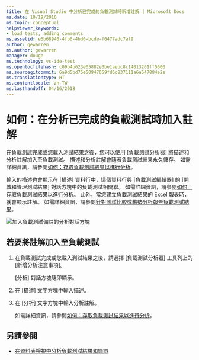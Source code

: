 ```yaml
---
title: 在 Visual Studio 中分析已完成的負載測試時新增註解 | Microsoft Docs
ms.date: 10/19/2016
ms.topic: conceptual
helpviewer_keywords:
- load tests, adding comments
ms.assetid: e6b68940-4fb6-4bd6-bcde-f6477adc7af9
author: gewarren
ms.author: gewarren
manager: douge
ms.technology: vs-ide-test
ms.openlocfilehash: c09b4b623e05882e3be1aebc8c14013261ff5600
ms.sourcegitcommit: 6a9d5bd75e50947659fd6c837111a6a547884e2a
ms.translationtype: HT
ms.contentlocale: zh-TW
ms.lasthandoff: 04/16/2018
---
```

# <a name="how-to-add-comments-while-analyzing-a-completed-load-test"></a>如何：在分析已完成的負載測試時加入註解

在負載測試完成或您載入測試結果之後，您可以使用 [負載測試分析器] 將描述和分析註解加入至負載測試。 描述和分析註解會隨著負載測試結果永久儲存。 如需詳細資訊，請參閱[如何：存取負載測試結果以進行分析](../test/how-to-access-load-test-results-for-analysis.md)。

輸入的描述也會顯示在 [描述] 資料行中，這個資料行與 [負載測試編輯器] 的 [開啟和管理測試結果] 對話方塊中的負載測試相關聯。 如需詳細資訊，請參閱[如何：存取負載測試結果以進行分析](../test/how-to-access-load-test-results-for-analysis.md)。 此外，當您建立負載測試結果的 Excel 報表時，就會顯示註解。 如需詳細資訊，請參閱[針對測試比較或趨勢分析報告負載測試結果](../test/compare-load-test-results.md)。

![加入負載測試備註的分析對話方塊](../test/media/ltest_ananotes.png)

## <a name="to-add-a-comment-to-a-load-test"></a>若要將註解加入至負載測試

1.  在負載測試完成或您載入測試結果之後，請選擇 [負載測試分析器] 工具列上的 [新增分析注意事項]。

     [分析] 對話方塊隨即顯示。

2.  在 [描述] 文字方塊中輸入描述。

3.  在 [分析] 文字方塊中輸入分析註解。

    如需詳細資訊，請參閱[如何：存取負載測試結果以進行分析](../test/how-to-access-load-test-results-for-analysis.md)。

## <a name="see-also"></a>另請參閱

- [在資料表檢視中分析負載測試結果和錯誤](../test/analyze-load-test-results-and-errors-in-the-tables-view.md)